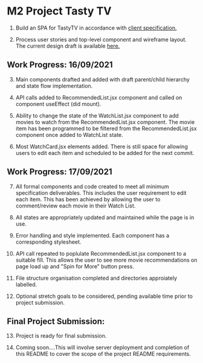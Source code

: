 # M2 Project Tasty TV

1. Build an SPA for TastyTV in accordance with [client specification.](https://docs.google.com/document/d/1-GVAPklgZZkyeYGi1Y0W6LQszZEmD7P5GxO8g3V79uk/edit#heading=h.1y4lrf4t1nl3)

2. Process user stories and top-level component and wireframe layout. The current design draft is available [here.](https://miro.com/app/board/o9J_lxclt7o=/)

## Work Progress: 16/09/2021

3. Main components drafted and added with draft parent/child hierarchy and state flow implementation.

4. API calls added to RecommendedList.jsx component and called on component useEffect (did mount).

5. Ability to change the state of the WatchList.jsx component to add movies to watch from the RecommendedList.jsx component. The movie item has been programmed to be filtered from the RecommendedList.jsx component once added to WatchList state.

6. Most WatchCard.jsx elements added. There is still space for allowing users to edit each item and scheduled to be added for the next commit.

## Work Progress: 17/09/2021

7. All formal components and code created to meet all minimum specification deliverables. This includes the user requirement to edit each item. This has been achieved by allowing the user to comment/review each movie in their Watch List.

8. All states are appropriately updated and maintained while the page is in use.

9. Error handling and style implemented. Each component has a corresponding stylesheet.

10. API call repeated to poplulate RecommendedList.jsx component to a suitable fill. This allows the user to see more movie recommendations on page load up and "Spin for More" button press.

11. File structure organisation completed and directories approiately labelled.

12. Optional stretch goals to be considered, pending available time prior to project submission.

## Final Project Submission:

13. Project is ready for final submission.

14. Coming soon....This will involve server deployment and completion of this README to cover the scope of the project README requirements.
